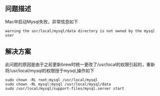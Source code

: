 ## 问题描述
Mac中启动Mysql失败，异常信息如下
```
warning the usr/local/mysql/data directory is not owned by the mysql user
```
## 解决方案
此问题的原因是由于之前更新brew时统一更改了/usr/local的权限引起的，重新将/usr/local/mysql的权限授于mysql,操作如下
```
sudo chown -RL root:mysql /usr/local/mysql
sudo chown -RL mysql:mysql /usr/local/mysql/data
sudo /usr/local/mysql/support-files/mysql.server start
```
